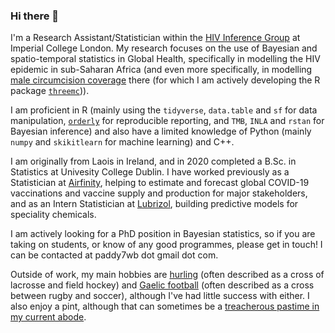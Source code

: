 ### Hi there 👋

I'm a Research Assistant/Statistician within the [HIV Inference Group](https://hiv-inference.org/) at Imperial College London. 
My research focuses on the use of Bayesian and spatio-temporal statistics in Global Health, specifically in modelling the HIV epidemic in sub-Saharan Africa (and even more specifically, in modelling [male circumcision coverage](https://arxiv.org/pdf/2108.09142.pdf) there (for which I am actively developing the R package [`threemc`](https://github.com/mrc-ide/threemc))). 

I am proficient in R (mainly using the `tidyverse`, `data.table` and `sf` for data manipulation, [`orderly`](https://github.com/vimc/orderly) for reproducible reporting, and `TMB`, `INLA` and `rstan` for Bayesian inference) and also have a limited knowledge of Python (mainly `numpy` and `skikitlearn` for machine learning) and C++. 

I am originally from Laois in Ireland, and in 2020 completed a B.Sc. in Statistics at Univesity College Dublin. I have worked previously as a Statistician at [Airfinity](https://www.airfinity.com/), helping to estimate and forecast global COVID-19 vaccinations and vaccine supply and production for major stakeholders, and as an Intern Statistician at [Lubrizol](https://www.lubrizol.com/), building predictive models for speciality chemicals. 

I am actively looking for a PhD position in Bayesian statistics, so if you are taking on students, or know of any good programmes, please get in touch! I can be contacted at paddy7wb dot gmail dot com.

Outside of work, my main hobbies are [hurling](https://en.wikipedia.org/wiki/Hurling) (often described as a cross of lacrosse and field hockey) and [Gaelic football]() (often described as a cross between rugby and soccer), although I've had little success with either. I also enjoy a pint, although that can sometimes be a [treacherous pastime in my current abode](https://twitter.com/shitlondonguinn?ref_src=twsrc%5Egoogle%7Ctwcamp%5Eserp%7Ctwgr%5Eauthor).
